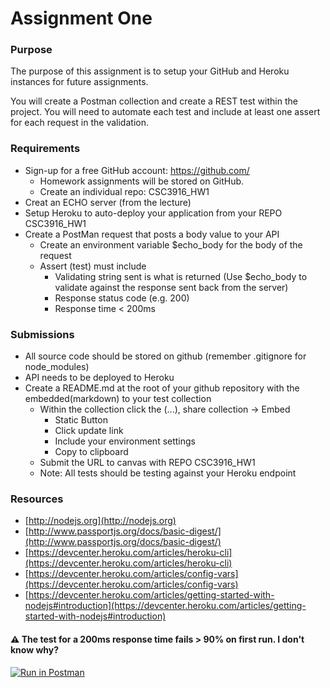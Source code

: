 # Assignment One

### Purpose
The purpose of this assignment is to setup your GitHub and Heroku
instances for future assignments.

You will create a Postman collection and create a REST test within the
project. You will need to automate each test and include at least one
assert for each request in the validation.

### Requirements
* Sign-up for a free GitHub account: https://github.com/
    * Homework assignments will be stored on GitHub.
    * Create an individual repo: CSC3916_HW1
* Creat an ECHO server (from the lecture) 
* Setup Heroku to auto-deploy your application from your REPO CSC3916_HW1
* Create a PostMan request that posts a body value to your API
    * Create an environment variable \$echo_body for the body of the request
    * Assert (test) must include
        * Validating string sent is what is returned 
          (Use \$echo_body to validate against
          the response sent back from the server)
        * Response status code (e.g. 200)
        * Response time < 200ms
### Submissions
* All source code should be stored on github (remember .gitignore for node_modules)
* API needs to be deployed to Heroku
* Create a README.md at the root of your github repository with the embedded(markdown) to your test collection
    * Within the collection click the (...), share collection &#8594; Embed
        * Static Button
        * Click update link
        * Include your environment settings
        * Copy to clipboard
    * Submit the URL to canvas with REPO CSC3916_HW1
    * Note: All tests should be testing against your Heroku endpoint
### Resources
* [http://nodejs.org](http://nodejs.org)
* [http://www.passportjs.org/docs/basic-digest/](http://www.passportjs.org/docs/basic-digest/)
* [https://devcenter.heroku.com/articles/heroku-cli](https://devcenter.heroku.com/articles/heroku-cli)
* [https://devcenter.heroku.com/articles/config-vars](https://devcenter.heroku.com/articles/config-vars)
* [https://devcenter.heroku.com/articles/getting-started-with-nodejs#introduction](https://devcenter.heroku.com/articles/getting-started-with-nodejs#introduction)



#### :warning: The test for a 200ms response time fails > 90% on first run. I don't know why?
[![Run in Postman](https://run.pstmn.io/button.svg)](https://app.getpostman.com/run-collection/29c51b3c512e7b2c9275)
    